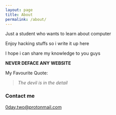 ```yaml
---
layout: page
title: About
permalink: /about/
---
```


Just a student who wants to learn about computer

Enjoy hacking stuffs so i write it up here

I hope i can share my knowledge to you guys

**NEVER DEFACE ANY WEBSITE** 

My Favourite Quote:
>*The devil is in the detail*

### Contact me

[0day.two@protonmail.com](mailto:0day.two@protonmail.com)